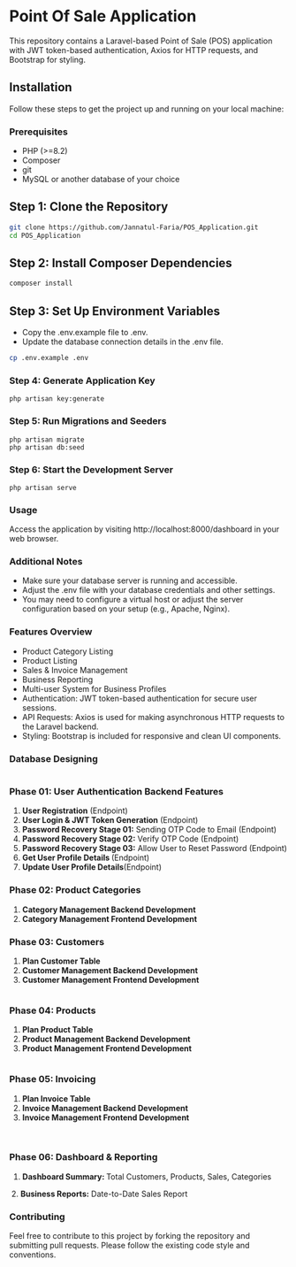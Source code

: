 
# Point Of Sale Application

This repository contains a Laravel-based Point of Sale (POS) application with JWT token-based authentication, Axios for HTTP requests, and Bootstrap for styling.

## Installation
Follow these steps to get the project up and running on your local machine:

### Prerequisites
- PHP (>=8.2)
- Composer
- git
- MySQL or another database of your choice

## Step 1: Clone the Repository
 ```bash
git clone https://github.com/Jannatul-Faria/POS_Application.git
cd POS_Application
```
## Step 2: Install Composer Dependencies
 ```bash
composer install
```
## Step 3: Set Up Environment Variables
- Copy the .env.example file to .env.
- Update the database connection details in the .env file.
 ```bash
cp .env.example .env
```
### Step 4: Generate Application Key
```
php artisan key:generate
```
### Step 5: Run Migrations and Seeders
```
php artisan migrate
php artisan db:seed
```
### Step 6: Start the Development Server
```
php artisan serve

```
### Usage
Access the application by visiting http://localhost:8000/dashboard in your web browser.

### Additional Notes
- Make sure your database server is running and accessible.
- Adjust the .env file with your database credentials and other settings.
- You may need to configure a virtual host or adjust the server configuration based on your setup (e.g., Apache, Nginx).

### Features Overview
- Product Category Listing
- Product Listing
- Sales & Invoice Management
- Business Reporting
- Multi-user System for Business Profiles
- Authentication: JWT token-based authentication for secure user sessions.
- API Requests: Axios is used for making asynchronous HTTP requests to the Laravel backend.
- Styling: Bootstrap is included for responsive and clean UI components.
### Database Designing
<img src="public\images\pos-application.png" alt="">

### Phase 01: User Authentication Backend Features
1. <b> User Registration</b> (Endpoint)
2. <b> User Login & JWT Token Generation</b> (Endpoint)
3. <b> Password Recovery Stage 01:</b> Sending OTP Code to Email (Endpoint)
4.  <b> Password Recovery Stage 02:</b> Verify OTP Code (Endpoint)
5.  <b> Password Recovery Stage 03:</b> Allow User to Reset Password (Endpoint)
6.  <b>Get User Profile Details </b>(Endpoint)
7.  <b>Update User Profile Details</b>(Endpoint)
### Phase 02: Product Categories
1. <b>Category Management Backend Development</b>
2. <b>Category Management Frontend Development</b>

### Phase 03: Customers
1. <b>Plan Customer Table</b>
2. <b>Customer Management Backend Development</b>
3. <b>Customer Management Frontend Development</b>
<img src="public\images\pos-coustomer.png" alt="">

### Phase 04: Products
1. <b>Plan Product Table</b>
2. <b>Product Management Backend Development</b>
3. <b>Product Management Frontend Development</b>
<img src="public\images\pos-product.png" alt="">

### Phase 05: Invoicing
1. <b>Plan Invoice  Table</b>
2. <b>Invoice  Management Backend Development</b>
3. <b>Invoice  Management Frontend Development</b>
<img src="public\images\create-pos-sale.png" alt="">
<img src="public\images\pos-invoice.png" alt="">

### Phase 06: Dashboard & Reporting
1. <b>Dashboard Summary: </b>Total Customers, Products, Sales, Categories
<img src="public\images\project1.png" alt="">
2. <b>Business Reports:</b> Date-to-Date Sales Report

### Contributing
Feel free to contribute to this project by forking the repository and submitting pull requests. Please follow the existing code style and conventions.
